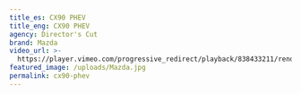 ```yaml
---
title_es: CX90 PHEV
title_eng: CX90 PHEV
agency: Director's Cut
brand: Mazda
video_url: >-
  https://player.vimeo.com/progressive_redirect/playback/838433211/rendition/1080p/file.mp4?loc=external&log_user=0&signature=f16ccc6d505b0c4c564c3d9a03b177ab5fd7eb7a1ea33952fe5e0acb4a46abfa
featured_image: /uploads/Mazda.jpg
permalink: cx90-phev
---
```


